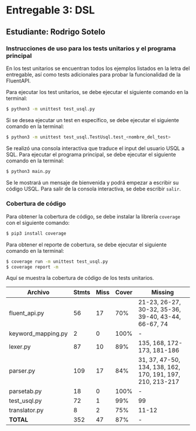 # Entregable 3: DSL
## Estudiante: Rodrigo Sotelo

### Instrucciones de uso para los tests unitarios y el programa principal

En los test unitarios se encuentran todos los ejemplos listados en la letra del entregable, así como tests adicionales para probar la funcionalidad de la FluentAPI.

Para ejecutar los test unitarios, se debe ejecutar el siguiente comando en la terminal:

```bash
$ python3 -m unittest test_usql.py
```

Si se desea ejecutar un test en específico, se debe ejecutar el siguiente comando en la terminal:

```bash
$ python3 -m unittest test_usql.TestUsql.test_<nombre_del_test>
```

Se realizó una consola interactiva que traduce el input del usuario USQL a SQL.
Para ejecutar el programa principal, se debe ejecutar el siguiente comando en la terminal:

```bash
$ python3 main.py
```

Se le mostrará un mensaje de bienvenida y podrá empezar a escribir su código USQL. Para salir de la consola interactiva, se debe escribir `salir`.

### Cobertura de código

Para obtener la cobertura de código, se debe instalar la librería `coverage` con el siguiente comando:

```bash
$ pip3 install coverage
```


Para obtener el reporte de cobertura, se debe ejecutar el siguiente comando en la terminal:

```bash
$ coverage run -m unittest test_usql.py
$ coverage report -m
```
Aquí se muestra la cobertura de código de los tests unitarios.

| Archivo              | Stmts | Miss | Cover | Missing                              |
|----------------------|-------|------|-------|--------------------------------------|
| fluent_api.py         | 56    | 17   | 70%   | 21-23, 26-27, 30-32, 35-36, 39-40, 43-44, 66-67, 74 |
| keyword_mapping.py    | 2     | 0    | 100%  | -                                    |
| lexer.py              | 87    | 10   | 89%   | 135, 168, 172-173, 181-186           |
| parser.py             | 109   | 17   | 84%   | 31, 37, 47-50, 134, 138, 162, 170, 191, 197, 210, 213-217 |
| parsetab.py           | 18    | 0    | 100%  | -                                    |
| test_usql.py          | 72    | 1    | 99%   | 99                                   |
| translator.py         | 8     | 2    | 75%   | 11-12                                |
| **TOTAL**             | 352   | 47   | 87%   | -                                    |

